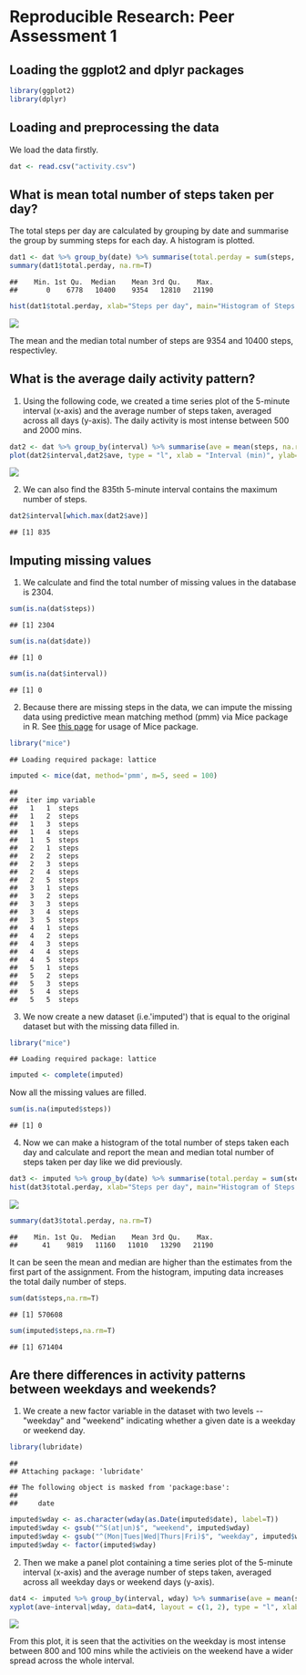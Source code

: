 # Reproducible Research: Peer Assessment 1


## Loading the ggplot2 and dplyr packages 

```r
library(ggplot2)
library(dplyr)
```

## Loading and preprocessing the data
We load the data firstly.

```r
dat <- read.csv("activity.csv")
```

## What is mean total number of steps taken per day?
The total steps per day are calculated by grouping by date and summarise the group by summing steps for each day. A histogram is plotted.

```r
dat1 <- dat %>% group_by(date) %>% summarise(total.perday = sum(steps, na.rm=T))
summary(dat1$total.perday, na.rm=T)
```

```
##    Min. 1st Qu.  Median    Mean 3rd Qu.    Max. 
##       0    6778   10400    9354   12810   21190
```

```r
hist(dat1$total.perday, xlab="Steps per day", main="Histogram of Steps Per Day")
```

![](PA1_template_files/figure-html/unnamed-chunk-3-1.png)<!-- -->
  
The mean and the median total number of steps are 9354 and 10400 steps, respectivley.

## What is the average daily activity pattern?
1. Using the following code, we created a time series plot of the 5-minute interval (x-axis) and the average number of steps taken, averaged across all days (y-axis). The daily activity is most intense between 500 and 2000 mins.

```r
dat2 <- dat %>% group_by(interval) %>% summarise(ave = mean(steps, na.rm=T))
plot(dat2$interval,dat2$ave, type = "l", xlab = "Interval (min)", ylab= "Average Steps", main="Average Daily Activity Pattern" )
```

![](PA1_template_files/figure-html/unnamed-chunk-4-1.png)<!-- -->

2. We can also find the 835th 5-minute interval contains the maximum number of steps.

```r
dat2$interval[which.max(dat2$ave)]
```

```
## [1] 835
```
## Imputing missing values
1. We calculate and find the total number of missing values in the database is 2304.

```r
sum(is.na(dat$steps))
```

```
## [1] 2304
```

```r
sum(is.na(dat$date))
```

```
## [1] 0
```

```r
sum(is.na(dat$interval))
```

```
## [1] 0
```

2. Because there are missing steps in the data, we can impute the missing data using predictive mean matching method (pmm) via Mice package in R. See [this page](https://www.analyticsvidhya.com/blog/2016/03/tutorial-powerful-packages-imputing-missing-values/) for usage of Mice package.

```r
library("mice")
```

```
## Loading required package: lattice
```

```r
imputed <- mice(dat, method='pmm', m=5, seed = 100)
```

```
## 
##  iter imp variable
##   1   1  steps
##   1   2  steps
##   1   3  steps
##   1   4  steps
##   1   5  steps
##   2   1  steps
##   2   2  steps
##   2   3  steps
##   2   4  steps
##   2   5  steps
##   3   1  steps
##   3   2  steps
##   3   3  steps
##   3   4  steps
##   3   5  steps
##   4   1  steps
##   4   2  steps
##   4   3  steps
##   4   4  steps
##   4   5  steps
##   5   1  steps
##   5   2  steps
##   5   3  steps
##   5   4  steps
##   5   5  steps
```

3. We now create a new dataset (i.e.'imputed') that is equal to the original dataset but with the missing data filled in.

```r
library("mice")
```

```
## Loading required package: lattice
```

```r
imputed <- complete(imputed) 
```
Now all the missing values are filled.

```r
sum(is.na(imputed$steps))
```

```
## [1] 0
```

4. Now we can make a histogram of the total number of steps taken each day and calculate and report the mean and median total number of steps taken per day like we did previously. 

```r
dat3 <- imputed %>% group_by(date) %>% summarise(total.perday = sum(steps, na.rm=T))
hist(dat3$total.perday, xlab="Steps per day", main="Histogram of Steps Per Day")
```

![](PA1_template_files/figure-html/unnamed-chunk-10-1.png)<!-- -->

```r
summary(dat3$total.perday, na.rm=T)
```

```
##    Min. 1st Qu.  Median    Mean 3rd Qu.    Max. 
##      41    9819   11160   11010   13290   21190
```

It can be seen the mean and median are higher than  the estimates from the first part of the assignment. From the histogram, imputing data increases the total daily number of steps.

```r
sum(dat$steps,na.rm=T)
```

```
## [1] 570608
```

```r
sum(imputed$steps,na.rm=T)
```

```
## [1] 671404
```
## Are there differences in activity patterns between weekdays and weekends?
1. We create a new factor variable in the dataset with two levels -- "weekday" and "weekend" indicating whether a given date is a weekday or weekend day.

```r
library(lubridate)
```

```
## 
## Attaching package: 'lubridate'
```

```
## The following object is masked from 'package:base':
## 
##     date
```

```r
imputed$wday <- as.character(wday(as.Date(imputed$date), label=T))
imputed$wday <- gsub("^S(at|un)$", "weekend", imputed$wday)
imputed$wday <- gsub("^(Mon|Tues|Wed|Thurs|Fri)$", "weekday", imputed$wday)
imputed$wday <- factor(imputed$wday)
```
2. Then we make a panel plot containing a time series plot of the 5-minute interval (x-axis) and the average number of steps taken, averaged across all weekday days or weekend days (y-axis).

```r
dat4 <- imputed %>% group_by(interval, wday) %>% summarise(ave = mean(steps, na.rm=T))
xyplot(ave~interval|wday, data=dat4, layout = c(1, 2), type = "l", xlab = "Interval (min)", ylab= "Average Number of Steps", main="Average Daily Activity Pattern" )
```

![](PA1_template_files/figure-html/unnamed-chunk-13-1.png)<!-- -->

From this plot, it is seen that the activities on the weekday is most intense between 800 and 100 mins while the activieis on the weekend have a wider spread across the whole interval.
